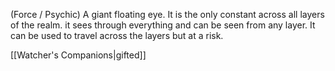 (Force / Psychic) A giant floating eye. It is the only constant across all layers of the realm. it sees through everything and can be seen from any layer. It can be used to travel across the layers but at a risk.

[[Watcher's Companions|gifted]]